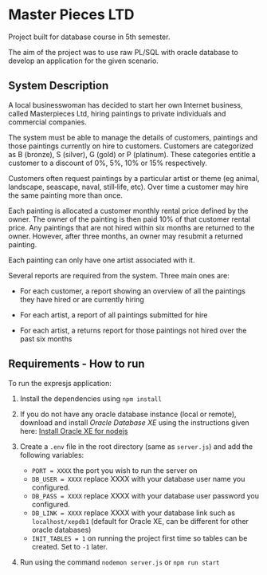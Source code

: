 # Master Pieces LTD

Project built for database course in 5th semester. 

The aim of the project was to use raw PL/SQL with oracle database to develop an application for the given scenario.

## System Description

A local businesswoman has decided to start her own Internet business, called Masterpieces Ltd, hiring 
paintings to private individuals and commercial companies.

The system must be able to manage the details of customers, paintings and those paintings currently on 
hire to customers. Customers are categorized as B (bronze), S (silver), G (gold) or P (platinum). These 
categories entitle a customer to a discount of 0%, 5%, 10% or 15% respectively. 

Customers often request paintings by a particular artist or theme (eg animal, landscape, seascape, naval, 
still‐life, etc). Over time a customer may hire the same painting more than once. 

Each painting is allocated a customer monthly rental price defined by the owner. The owner of the 
painting is then paid 10% of that customer rental price. Any paintings that are not hired within six months 
are returned to the owner. However, after three months, an owner may resubmit a returned painting. 

Each painting can only have one artist associated with it. 

Several reports are required from the system. Three main ones are: 

- For each customer, a report showing an overview of all the paintings they have hired or are currently 
hiring 

- For each artist, a report of all paintings submitted for hire 

- For each artist, a returns report for those paintings not hired over the past six months 

## Requirements - How to run

To run the expresjs application:

1. Install the dependencies using ```npm install```

2. If you do not have any oracle database instance (local or remote), download and install *Oracle Database XE* using the instructions given here: [Install Oracle XE for nodejs](https://www.oracle.com/database/technologies/appdev/quickstartnodeonprem.html)

4. Create a ```.env``` file in the root directory (same as ```server.js```) and add the following variables:
    - ```PORT = XXXX``` the port you wish to run the server on 
    - ```DB_USER = XXXX``` replace XXXX with your database user name you configured.
    - ```DB_PASS = XXXX``` replace XXXX with your database user password you configured.
    - ```DB_LINK = XXXX``` replace XXXX with your database link such as ```localhost/xepdb1``` (default for Oracle XE, can be different for other oracle databases)
    - ```INIT_TABLES = 1``` on running the project first time so tables can be created. Set to ```-1``` later.

5. Run using the command ```nodemon server.js``` or ```npm run start```